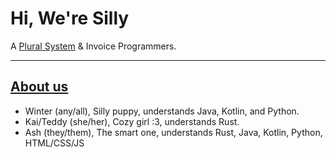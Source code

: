 # Hi, We're Silly
A [Plural System](https://morethanone.info/) & Invoice Programmers.

---

## [About us](https://pronouns.cc/@femmesexual)
- Winter (any/all), Silly puppy, understands Java, Kotlin, and Python.
- Kai/Teddy (she/her), Cozy girl :3, understands Rust.
- Ash (they/them), The smart one, understands Rust, Java, Kotlin, Python, HTML/CSS/JS
